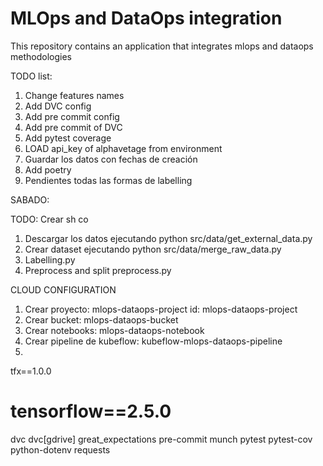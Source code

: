 # MLOps and DataOps integration


This repository contains an application that integrates mlops and dataops methodologies


TODO list:

1. Change features names
2. Add DVC config
3. Add pre commit config
4. Add pre commit of DVC
5. Add pytest coverage
6. LOAD api_key of alphavetage from environment
7. Guardar los datos con fechas de creación
8. Add poetry 
9. Pendientes todas las formas de labelling


SABADO:


TODO: Crear sh co 

1. Descargar los datos ejecutando python src/data/get_external_data.py
2. Crear dataset ejecutando python src/data/merge_raw_data.py
3. Labelling.py
4. Preprocess and split preprocess.py













CLOUD CONFIGURATION

1. Crear proyecto: mlops-dataops-project   id: 	mlops-dataops-project
2. Crear bucket: mlops-dataops-bucket
3. Crear notebooks: mlops-dataops-notebook
4. Crear pipeline de kubeflow: kubeflow-mlops-dataops-pipeline
5. 





tfx==1.0.0
# tensorflow==2.5.0
dvc
dvc[gdrive]
great_expectations
pre-commit
munch
pytest
pytest-cov
python-dotenv
requests